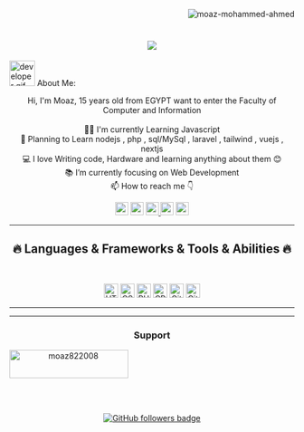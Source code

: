 <p align="right"> <img src="https://komarev.com/ghpvc/?username=moaz-mohammed-ahmed&label=Profile%20views&color=0e75b6&style=flat" alt="moaz-mohammed-ahmed" /> </p><!-- [![Typing SVG](https://readme-typing-svg.herokuapp.com?center=true&lines=This+is+HalemoGPA;Nice+to+meet+you+%F0%9F%91%8B)](https://git.io/typing-svg)       -->

<h1 align="center">
  <a href="https://git.io/typing-svg">
    <img src="https://readme-typing-svg.herokuapp.com/?lines=This+is+Moaz+Mohammed;Nice+to+meet+you+%F0%9F%91%8B&center=true&size=30">
  </a>
</h1>
   
<img src="https://raw.githubusercontent.com/HalemoGPA/HalemoGPA/main/images/Developer.gif" alt="developer gif"  height="45px"> About Me:
<p align="center">
  Hi, I'm Moaz, 15 years old from EGYPT want to enter the Faculty of Computer and Information
  <br>
  <br>
  👨‍🎓 I'm currently Learning Javascript
  <br>
  🌱 Planning to Learn nodejs , php , sql/MySql , laravel , tailwind , vuejs , nextjs  
  <br>
  💻 I love Writing code, Hardware and learning anything about them 😊
  <br>
  📚 I’m currently focusing on Web Development 
  <br>
  📫 How to reach me 👇
</p>
<p align="center"> <a href="mailto:moaz822008@gmail.com"><img src="https://img.shields.io/badge/Gmail-D14836?style=for-the-badge&logo=gmail&logoColor=white" height=23></a> <a href="http://wa.me//201020885969"><img src="https://img.shields.io/badge/WhatsApp-25D366?style=for-the-badge&logo=whatsapp&logoColor=white" height=23></a> 
  <a href="https://codepen.io/king-mezo-coder"><img src="https://img.shields.io/badge/Codepen-000000?style=for-the-badge&logo=codepen&logoColor=white" height=23>
 <a href="https://github.com/Moaz-Mohammed-Ahmed/"><img src="https://img.shields.io/badge/GitHub-100000?style=for-the-badge&logo=github&logoColor=white" height=23></a> 
     <a href="https://www.codewars.com/dashboard"><img src="https://img.shields.io/badge/Codewars-B1361E?style=for-the-badge&logo=Codewars&logoColor=white" height=23></a> 

</p>
<hr>
<h2 align="center">🔥 Languages & Frameworks & Tools & Abilities 🔥</h2><br>
<p align="center">
  <img title="HTML5" height="25" src="https://img.shields.io/badge/HTML5-E34F26?style=for-the-badge&logo=html5&logoColor=white">
  <img title="CSS" height="25" src="https://img.shields.io/badge/CSS3-1572B6?style=for-the-badge&logo=css3&logoColor=white">
    <img title="PHP" height="25" src="https://img.shields.io/badge/PHP-777BB4?style=for-the-badge&logo=php&logoColor=white">
  <img title="CPP" height="25" src="https://img.shields.io/badge/C%2B%2B-00599C?style=for-the-badge&logo=c%2B%2B&logoColor=white">
  <img title="Git" height="25" src="https://img.shields.io/badge/GIT-E44C30?style=for-the-badge&logo=git&logoColor=white">
  <img title="GitHub" height="25" src="https://img.shields.io/badge/GitHub-100000?style=for-the-badge&logo=github&logoColor=white">
</p>
<hr>

<!--
<hr>
<h2 align="center">💹 Most Popular Repos 💹</h2>
<br>
<p align="center">
<a href="https://github.com/HalemoGPA/Learn-Js/">
  <img width=300 align="center" src="https://github-readme-stats.vercel.app/api/pin/?username=HalemoGPA&repo=Learn-Js&title_color=ffffff&text_color=c9cacc&icon_color=2bbc8a&bg_color=1d1f21" />
</a>   
  
<a href="https://github.com/HalemoGPA/Learn-CSS/">
  <img width=300 align="center" src="https://github-readme-stats.vercel.app/api/pin/?username=HalemoGPA&repo=Learn-CSS&title_color=ffffff&text_color=c9cacc&icon_color=2bbc8a&bg_color=1d1f21" />
</a>    

</p>
-->

<hr>
<h3 align="center">Support</h3>
<p><a align="center" href="https://www.buymeacoffee.com/moaz822008"> <img align="center" src="https://cdn.buymeacoffee.com/buttons/v2/default-yellow.png" height="50" width="210" alt="moaz822008" /></a></p><br><br>


<p align="center">
  <a href="https://www.github.com/Moaz-Mohammed-Ahmed" target="_blank" rel="noreferrer"><img src="https://img.shields.io/github/followers/Moaz-Mohammed-Ahmed?logo=github&style=for-the-badge&color=282b2f&labelColor=0d1117" alt="GitHub followers badge" /></a>
</p>
<!---
Moaz-Mohammed-Ahmed/Moaz-Mohammed-Ahmed is a ✨ special ✨ repository because its `README.md` (this file) appears on your GitHub profile.
You can click the Preview link to take a look at your changes.
--->

